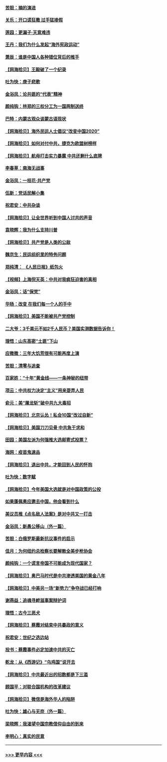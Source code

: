 #### [苦胆：摘的演进](../pages/nsc993/n12382619.md?t=09052002) 
#### [关乐：开口谎狂撒 过手猛掺假](../pages/nsc993/n12382604.md?t=09052002) 
#### [莲园：更漏子‧天意难违](../pages/nsc993/n12382598.md?t=09052002) 
#### [王丹：我们为什么发起“海外宪政运动”](../pages/nsc993/n12380286.md?t=09052002) 
#### [萧辰：谁是中国人各种错位背后的推手](../pages/nsc993/n12379800.md?t=09052002) 
#### [【网海拾贝】王毅破了一个纪录](../pages/nsc993/n12379251.md?t=09052002) 
#### [吐为快：庚子悲歌](../pages/nsc993/n12378821.md?t=09052002) 
#### [金浴凤：论共匪的“代表”精神](../pages/nsc993/n12377546.md?t=09052002) 
#### [颜纯钩：林郑的三权分工为一国两制送终](../pages/nsc993/n12377306.md?t=09052002) 
#### [巴特：内蒙古观众谈蒙古语现状](../pages/nsc993/n12376923.md?t=09052002) 
#### [【网海拾贝】海外民运人士倡议“改变中国2020”](../pages/nsc993/n12376682.md?t=09052002) 
#### [【网海拾贝】如何对付中共，捷克为欧盟树榜样](../pages/nsc993/n12374209.md?t=09052002) 
#### [【网海拾贝】航母打击实力暴露 中共还剩什么底牌](../pages/nsc993/n12371825.md?t=09052002) 
#### [李春草：南海无战事](../pages/nsc993/n12371159.md?t=09052002) 
#### [金浴凤：一枝花·共产党](../pages/nsc993/n12368757.md?t=09052002) 
#### [伍新：党话民解小集](../pages/nsc993/n12366907.md?t=09052002) 
#### [祝君安：中共杂谈](../pages/nsc993/n12366076.md?t=09052002) 
#### [【网海拾贝】让全世界听到中国人讨共的声音](../pages/nsc993/n12365569.md?t=09052002) 
#### [袁晓辉：我为什么支持川普](../pages/nsc993/n12362670.md?t=09052002) 
#### [【网海拾贝】共产党是人类的公敌](../pages/nsc993/n12363182.md?t=09052002) 
#### [魏京生：民运组织里的特务问题](../pages/nsc993/n12363010.md?t=09052002) 
#### [郑纯清： 《人民日报》纸包火](../pages/nsc993/n12362706.md?t=09052002) 
#### [【视频】上海倪天英：中共对我疯狂迫害的真相](../pages/nsc993/n12356341.md?t=09052002) 
#### [金浴凤：话“保党”](../pages/nsc993/n12361867.md?t=09052002) 
#### [华旸：改变 在我们每一个人的手中](../pages/nsc993/n12361774.md?t=09052002) 
#### [【网海拾贝】美国不能被共产党控制](../pages/nsc993/n12360271.md?t=09052002) 
#### [二大爷：3千美元不如2千人民币？美国实测数据告诉你！](../pages/nsc993/n12358563.md?t=09052002) 
#### [理悟：山东高密“土匪”下山](../pages/nsc993/n12358535.md?t=09052002) 
#### [应微微：三年大饥荒很有可能再度上演](../pages/nsc993/n12358523.md?t=09052002) 
#### [苦胆：清零与追查](../pages/nsc993/n12358501.md?t=09052002) 
#### [百家姓：“十年”黄金线——一条神秘的纽带](../pages/nsc993/n12358319.md?t=09052002) 
#### [项云：中共权力决定“主义”用来耍弄人民](../pages/nsc993/n12358172.md?t=09052002) 
#### [俞元：美“屠龙斩”破中共九大毒招](../pages/nsc993/n12357822.md?t=09052002) 
#### [【网海拾贝】北京认怂！私会10国“改过自新”](../pages/nsc993/n12357784.md?t=09052002) 
#### [【网海拾贝】美国刀刀见骨 中共急于求和](../pages/nsc993/n12355511.md?t=09052002) 
#### [田园：美国左派为何强推大选邮寄式投票？](../pages/nsc993/n12352963.md?t=09052002) 
#### [海网：疫苗鬼速品](../pages/nsc993/n12354438.md?t=09052002) 
#### [【网海拾贝】退出中共，才能回到人民的怀抱](../pages/nsc993/n12352634.md?t=09052002) 
#### [吐为快：数字赋](../pages/nsc993/n12352317.md?t=09052002) 
#### [【网海拾贝】今年美国大选就是对中国政策的公投](../pages/nsc993/n12350973.md?t=09052002) 
#### [如果蓬佩奥应邀去中国，他会看到什么](../pages/nsc993/n12350945.md?t=09052002) 
#### [美议员推《点名敌人法案》是对中共又一打击](../pages/nsc993/n12350765.md?t=09052002) 
#### [金浴凤：新愚公移山（外一篇）](../pages/nsc993/n12350253.md?t=09052002) 
#### [苦胆：白俄罗斯最新抗议事件的启示](../pages/nsc993/n12349989.md?t=09052002) 
#### [佳月：为何纽约总检察长要解散全美步枪协会](../pages/nsc993/n12349939.md?t=09052002) 
#### [颜纯钩：一个谎言帝国不可能成为现代国家？](../pages/nsc993/n12349898.md?t=09052002) 
#### [【网海拾贝】奥巴马时代是中共渗透美国的黄金八年](../pages/nsc993/n12349284.md?t=09052002) 
#### [【网海拾贝】中美另一场“新势力”争夺战已经打响](../pages/nsc993/n12346998.md?t=09052002) 
#### [谢燕益：追魂寻衅滋事案辩护词](../pages/nsc993/n12346892.md?t=09052002) 
#### [理悟：古今三恶犬](../pages/nsc993/n12345190.md?t=09052002) 
#### [【网海拾贝】蔡霞对结束中共暴政的意义](../pages/nsc993/n12344263.md?t=09052002) 
#### [祝君安：世纪之选边站](../pages/nsc993/n12342382.md?t=09052002) 
#### [投书：蔡霞事件必定加速中共的灭亡](../pages/nsc993/n12341881.md?t=09052002) 
#### [乾龙：从《西游记》“乌鸡国”说开去](../pages/nsc993/n12341690.md?t=09052002) 
#### [【网海拾贝】中共最近出的招数都是下三滥](../pages/nsc993/n12341593.md?t=09052002) 
#### [顾国平：对联合国机构的改革建议](../pages/nsc993/n12339928.md?t=09052002) 
#### [【网海拾贝】微信是海外华人的陷阱](../pages/nsc993/n12338868.md?t=09052002) 
#### [吐为快：雄心与无奈（外一篇）](../pages/nsc993/n12338132.md?t=09052002) 
#### [梁晓辉：我渴望中国宗教信仰自由的到来](../pages/nsc993/n12336657.md?t=09052002) 
#### [李明心：真实的民意](../pages/nsc993/n12336089.md?t=09052002) 

----
#### [ >>> 更早内容 <<< ](../indexes/nsc993-earlier.md)
